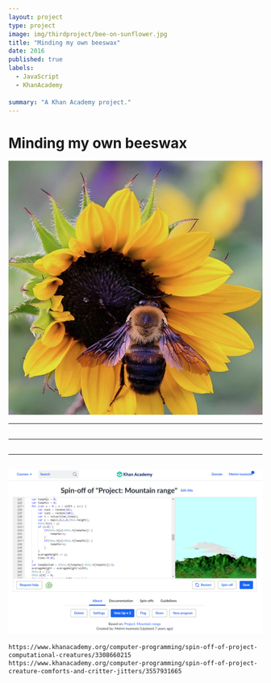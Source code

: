 ```yaml
---
layout: project
type: project
image: img/thirdproject/bee-on-sunflower.jpg
title: "Minding my own beeswax"
date: 2016
published: true
labels:
  - JavaScript
  - KhanAcademy

summary: "A Khan Academy project."
---
```

<body>
<h1>Minding my own beeswax</h1>

<img class="img-fluid" src="../img/thirdproject/bee-on-sunflower.jpg">
  
<hr>

<h2></h2>
  
<p></p>
  
<p></p>
  
<p></p>
  
<hr>
  
<h2></h2>
  
<p></p>

<hr>
<h2></h2>

<img class="img-fluid" src="../img/mountain/screenshot-mountain.png">
    
<p></p>

    https://www.khanacademy.org/computer-programming/spin-off-of-project-computational-creatures/3308660215
    https://www.khanacademy.org/computer-programming/spin-off-of-project-creature-comforts-and-critter-jitters/3557931665
  
</body>
